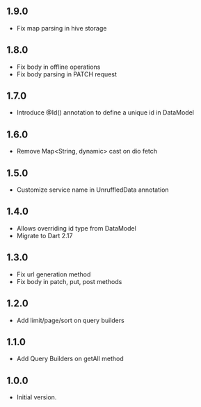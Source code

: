 ## 1.9.0

- Fix map parsing in hive storage

## 1.8.0

- Fix body in offline operations
- Fix body parsing in PATCH request

## 1.7.0

- Introduce @Id() annotation to define a unique id in DataModel

## 1.6.0

- Remove Map<String, dynamic> cast on dio fetch

## 1.5.0

- Customize service name in UnruffledData annotation

## 1.4.0

- Allows overriding id type from DataModel
- Migrate to Dart 2.17

## 1.3.0

- Fix url generation method
- Fix body in patch, put, post methods

## 1.2.0

- Add limit/page/sort on query builders

## 1.1.0

- Add Query Builders on getAll method

## 1.0.0

- Initial version.
